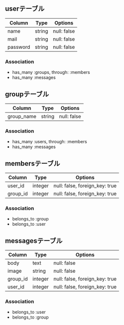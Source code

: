 ## userテーブル
|Column|Type|Options|
|------|----|-------|
|name|string|null: false|
|mail|string|null: false|
|password|string|null: false|

### Association
- has_many :groups, through: :members
- has_many :messages


## groupテーブル
|Column|Type|Options|
|------|----|-------|
|group_name|string|null: false|

### Association
- has_many :users, through: :members
- has_many :messages


## membersテーブル
|Column|Type|Options|
|------|----|-------|
|user_id|integer|null: false, foreign_key: true|
|group_id|integer|null: false, foreign_key: true|

### Association
- belongs_to :group
- belongs_to :user


## messagesテーブル
|Column|Type|Options|
|------|----|-------|
|body|text|null: false|
|image|string|null: false|
|group_id|integer|null: false, foreign_key: true|
|user_id|integer|null: false, foreign_key: true|

### Association
- belongs_to :user
- belongs_to :group
